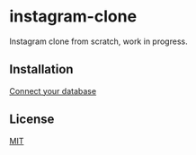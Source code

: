 # instagram-clone

Instagram clone from scratch, work in progress.

## Installation

[Connect your database](https://www.prisma.io/docs/getting-started/setup-prisma/start-from-scratch/relational-databases/connect-your-database-typescript-postgresql)

## License

[MIT](https://choosealicense.com/licenses/mit/)